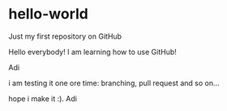 # hello-world
Just my first repository on GitHub

Hello everybody!
I am learning how to use GitHub!

Adi

i am testing it one ore time: branching, pull request and so on...

hope i make it :).
Adi
